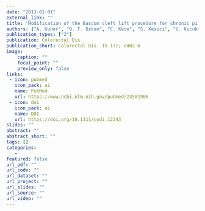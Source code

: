 ```yaml
---
date: "2013-01-01"
external_link: ""
title: "Modification of the Bascom cleft lift procedure for chronic pilonidal sinus: results in 141 patients"
authors: ["A. Guner", "O. F. Ozkan", "C. Kece", "S. Kesici", "U. Kucuktulu"]
publication_types: ["2"]
publication: Colorectal Dis
publication_short: Colorectal Dis. 15 (7); e402-6
image:
    caption: ""
    focal_point: ""
    preview_only: false
links:
 - icon: pubmed
   icon_pack: ai
   name: PubMed
   url: https://www.ncbi.nlm.nih.gov/pubmed/23581906
 - icon: doi
   icon_pack: ai
   name: DOI
   url: https://doi.org/10.1111/codi.12243
slides: ""
abstract: ""
abstract_short: ""
tags: []
categories: 
   - 
featured: false
url_pdf: ""
url_code: ""
url_dataset: ""
url_project: ""
url_slides: ""
url_source: ""
url_video: ""
---
```

